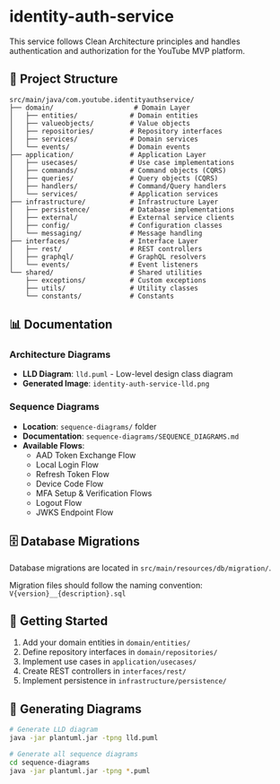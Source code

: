 # identity-auth-service

This service follows Clean Architecture principles and handles authentication and authorization for the YouTube MVP platform.

## 📁 Project Structure

```
src/main/java/com.youtube.identityauthservice/
├── domain/                    # Domain Layer
│   ├── entities/             # Domain entities
│   ├── valueobjects/         # Value objects
│   ├── repositories/         # Repository interfaces
│   ├── services/             # Domain services
│   └── events/               # Domain events
├── application/              # Application Layer
│   ├── usecases/             # Use case implementations
│   ├── commands/             # Command objects (CQRS)
│   ├── queries/              # Query objects (CQRS)
│   ├── handlers/             # Command/Query handlers
│   └── services/             # Application services
├── infrastructure/           # Infrastructure Layer
│   ├── persistence/          # Database implementations
│   ├── external/             # External service clients
│   ├── config/               # Configuration classes
│   └── messaging/            # Message handling
├── interfaces/               # Interface Layer
│   ├── rest/                 # REST controllers
│   ├── graphql/              # GraphQL resolvers
│   └── events/               # Event listeners
└── shared/                   # Shared utilities
    ├── exceptions/           # Custom exceptions
    ├── utils/                # Utility classes
    └── constants/            # Constants
```

## 📊 Documentation

### Architecture Diagrams
- **LLD Diagram**: `lld.puml` - Low-level design class diagram
- **Generated Image**: `identity-auth-service-lld.png`

### Sequence Diagrams
- **Location**: `sequence-diagrams/` folder
- **Documentation**: `sequence-diagrams/SEQUENCE_DIAGRAMS.md`
- **Available Flows**:
  - AAD Token Exchange Flow
  - Local Login Flow
  - Refresh Token Flow
  - Device Code Flow
  - MFA Setup & Verification Flows
  - Logout Flow
  - JWKS Endpoint Flow

## 🗄️ Database Migrations

Database migrations are located in `src/main/resources/db/migration/`.

Migration files should follow the naming convention: `V{version}__{description}.sql`

## 🚀 Getting Started

1. Add your domain entities in `domain/entities/`
2. Define repository interfaces in `domain/repositories/`
3. Implement use cases in `application/usecases/`
4. Create REST controllers in `interfaces/rest/`
5. Implement persistence in `infrastructure/persistence/`

## 🔧 Generating Diagrams

```bash
# Generate LLD diagram
java -jar plantuml.jar -tpng lld.puml

# Generate all sequence diagrams
cd sequence-diagrams
java -jar plantuml.jar -tpng *.puml
```
